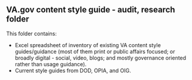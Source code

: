 ## VA.gov content style guide - audit, research folder

This folder contains:
- Excel spreadsheet of inventory of existing VA content style guides/guidance (most of them print or public affairs focused; or broadly digital - social, video, blogs; and mostly governance oriented rather than usage guidance).
- Current style guides from DOD, OPIA, and OIG. 

